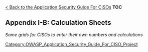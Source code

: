 [\< Back to the Application Security Guide For
CISOs](Application_Security_Guide_For_CISOs "wikilink") __TOC__

## Appendix I-B: Calculation Sheets

*Some grids for CISOs to enter their own numbers and calculations*

[Category:OWASP_Application_Security_Guide_For_CISO_Project](Category:OWASP_Application_Security_Guide_For_CISO_Project "wikilink")